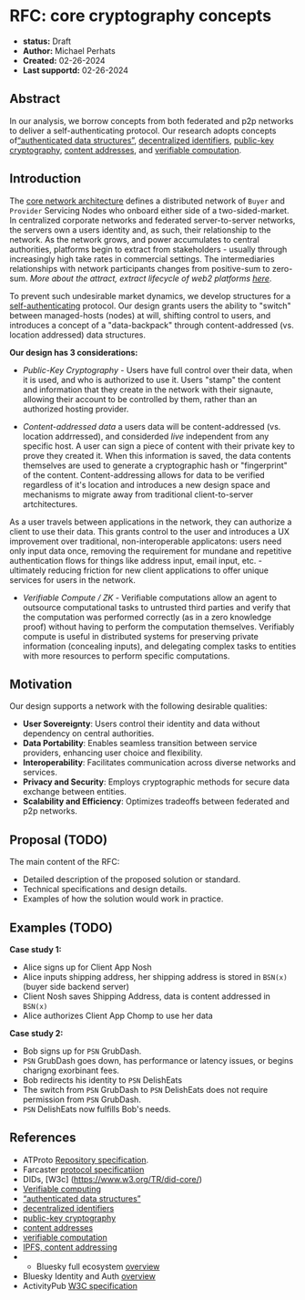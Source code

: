 # RFC: core cryptography concepts

- **status:** Draft
- **Author:** Michael Perhats
- **Created:** 02-26-2024
- **Last supportd:** 02-26-2024

## Abstract
In our analysis, we borrow concepts from both federated and p2p networks to deliver a self-authenticating protocol. Our research adopts concepts of[“authenticated data structures”](https://www.cs.umd.edu/~mwh/papers/gpads.pdf), [decentralized identifiers](https://www.w3.org/TR/did-core/), [public-key cryptography](https://en.wikipedia.org/wiki/Public-key_cryptography), [content addresses](https://en.wikipedia.org/wiki/Content-addressable_storage), and [verifiable computation](https://en.wikipedia.org/wiki/Content-addressable_storage). 

## Introduction
The [core network architecture](./00001-core-architecture.md) defines a distributed network of `Buyer` and `Provider` Servicing Nodes who onboard either side of a two-sided-market. In centralized corporate networks and federated server-to-server networks, the servers own a users identity and, as such, their relationship to the network. As the network grows, and power accumulates to central authorities, platforms begin to extract from stakeholders - usually through increasingly high take rates in commercial settings. The intermediaries relationships with network participants changes from positive-sum to zero-sum. _More about the attract, extract lifecycle of web2 platforms [here](https://cdixon.org/2018/02/18/why-decentralization-matters)_.

To prevent such undesirable market dynamics, we develop structures for a [self-authenticating](https://en.wiktionary.org/wiki/self-authenticating) protocol. Our design grants users the ability to "switch" between managed-hosts (nodes) at will, shifting control to users, and introduces a concept of a "data-backpack" through content-addressed (vs. location addressed) data structures.

**Our design has 3 considerations:**

- _Public-Key Cryptography_ - Users have full control over their data, when it is used, and who is authorized to use it. Users "stamp" the content and information that they create in the network with their signaute, allowing their account to be controlled by them, rather than an authorized hosting provider.

- _Content-addressed data_ a users data will be content-addressed (vs. location addrressed), and considerded _live_ independent from any specific host. A user can sign a piece of content with their private key to prove they created it. When this information is saved, the data contents themselves are used to generate a cryptographic hash or "fingerprint" of the content. Content-addressing allows for data to be verified regardless of it's location and introduces a new design space and mechanisms to migrate away from traditional client-to-server artchitectures.

As a user travels between applications in the network, they can authorize a client to use their data. This grants control to the user and introduces a UX improvement over traditional, non-interoperable applicatons: users need only input data once, removing the requirement for mundane and repetitive authentication flows for things like address input, email input, etc. - ultimately reducing friction for new client applications to offer unique services for users in the network.

- _Verifiable Compute / ZK_ - Verifiable computations allow an agent to outsource computational tasks to untrusted third parties and verify that the computation was performed correctly (as in a zero knowledge proof) without having to perform the computation themselves. Verifiably compute is useful in distributed systems for preserving private information (concealing inputs), and delegating complex tasks to entities with more resources to perform specific computations.

## Motivation

Our design supports a network with the following desirable qualities:
- **User Sovereignty**: Users control their identity and data without dependency on central authorities.
- **Data Portability**: Enables seamless transition between service providers, enhancing user choice and flexibility.
- **Interoperability**: Facilitates communication across diverse networks and services.
- **Privacy and Security**: Employs cryptographic methods for secure data exchange between entities.
- **Scalability and Efficiency**: Optimizes tradeoffs between federated and p2p networks.

## Proposal (TODO)

The main content of the RFC:
- Detailed description of the proposed solution or standard.
- Technical specifications and design details.
- Examples of how the solution would work in practice.

## Examples (TODO)

**Case study 1:**
- Alice signs up for Client App Nosh
- Alice inputs shipping address, her shipping address is stored in `BSN(x)` (buyer side backend server)
- Client Nosh saves Shipping Address, data is content addressed in `BSN(x)`
- Alice authorizes Client App Chomp to use her data

**Case study 2:**
- Bob signs up for `PSN` GrubDash.
- `PSN` GrubDash goes down, has performance or latency issues, or begins charigng exorbinant fees. 
- Bob redirects his identity to `PSN` DelishEats
- The switch from `PSN` GrubDash to `PSN` DelishEats does not require permission from `PSN` GrubDash. 
- `PSN` DelishEats now fulfills Bob's needs.

## References
- ATProto [Repository specification](https://atproto.com/specs/repository).
- Farcaster [protocol specificatiion](https://github.com/farcasterxyz/protocol/blob/main/docs/SPECIFICATION.md#13-storage-registry)
- DIDs, [W3c] (https://www.w3.org/TR/did-core/)
- [Verifiable computing](https://en.wikipedia.org/wiki/Verifiable_computing)
- [“authenticated data structures”](https://www.cs.umd.edu/~mwh/papers/gpads.pdf)
- [decentralized identifiers](https://www.w3.org/TR/did-core/)
- [public-key cryptography](https://en.wikipedia.org/wiki/Public-key_cryptography)
- [content addresses](https://en.wikipedia.org/wiki/Content-addressable_storage)
- [verifiable computation](https://en.wikipedia.org/wiki/Content-addressable_storage)
- [IPFS, content addressing](https://filebase.com/blog/ipfs-content-addressing-explained/#:~:text=InterPlanetary%20File%20System%2C%20or%20IPFS,data's%20content%20identifier%20or%20CID.)
- - Bluesky full ecosystem [overview](https://gitlab.com/bluesky-community1/decentralized-ecosystem/-/blob/master/README.md) 
- Bluesky Identity and Auth [overview](https://gitlab.com/bluesky-community1/decentralized-ecosystem/-/blob/master/topics/identity.md)
- ActivityPub [W3C specification](https://www.w3.org/TR/activitypub/)
